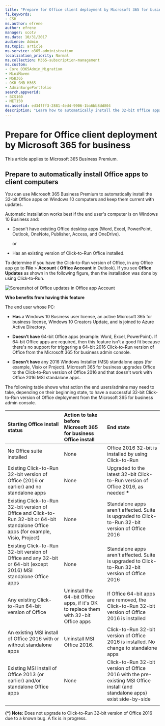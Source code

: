 ```yaml
---
title: "Prepare for Office client deployment by Microsoft 365 for business"
f1.keywords:
- CSH
ms.author: efrene
author: efrene
manager: scotv
ms.date: 10/31/2017
audience: Admin
ms.topic: article
ms.service: o365-administration
localization_priority: Normal
ms.collection: M365-subscription-management 
ms.custom:
- Core_O365Admin_Migration
- MiniMaven
- MSB365
- OKR_SMB_M365
- AdminSurgePortfolio
search.appverid:
- BCS160
- MET150
ms.assetid: ed34fff3-2881-4ed4-9906-1ba6bb8dd804
description: "Learn how to automatically install the 32-bit Office apps on Windows 10 computers and keep them updated."
---
```


# Prepare for Office client deployment by Microsoft 365 for business

This article applies to Microsoft 365 Business Premium.

## Prepare to automatically install Office apps to client computers

You can use Microsoft 365 Business Premium to automatically install the 32-bit Office apps on Windows 10 computers and keep them current with updates.
  
Automatic installation works best if the end user's computer is on Windows 10 Business and:
  
- Doesn't have existing Office desktop apps (Word, Excel, PowerPoint, Outlook, OneNote, Publisher, Access, and OneDrive).
    
    or
    
- Has an existing version of Click-to-Run Office installed.
    
To determine if you have the Click-to-Run version of Office, in any Office app go to **File** \> **Account** ( **Office Account** in Outlook). If you see **Office Updates** as shown in the following figure, then the installation was done by using Click-to-Run. 
  
![Screenshot of Office updates in Office app Account](../media/e3439380-fa43-4ed6-ae5d-64851c297df5.png)
  
 **Who benefits from having this feature**
  
The end user whose PC:
  
- **Has**  a Windows 10 Business user license, an active Microsoft 365 for business license, Windows 10 Creators Update, and is joined to Azure Active Directory. 
    
- **Doesn't have** 64-bit Office apps (example: Word, Excel, PowerPoint). If 64-bit Office apps are required, then this feature isn't a good fit because there's no support for triggering a 64-bit 2016 Click-to-Run version of Office from the Microsoft 365 for business admin console. 
    
- **Doesn't have** any 2016 Windows Installer (MSI) standalone apps (for example, Visio or Project). Microsoft 365 for business upgrades Office to the Click-to-Run version of Office 2016 and that doesn't work with Office 2016 MSI standalone apps. 
    
The following table shows what action the end users/admins may need to take, depending on their beginning state, to have a successful 32-bit Click-to-Run version of Office deployment from the Microsoft 365 for business admin console.<br/>


|Starting Office install status|Action to take before Microsoft 365 for business Office install|End state|
|:-----|:-----|:-----|
|No Office suite installed  <br/> |None  <br/> |Office 2016 32-bit is installed by using Click-to-Run  <br/> |
|Existing Click-to-Run 32-bit version of Office (2016 or earlier) and no standalone apps  <br/> |None  <br/> |Upgraded to the latest 32-bit Click-to-Run version of Office 2016, as needed **\*** <br/> |
|Existing Click-to-Run 32-bit version of Office and Click-to-Run 32-bit or 64-bit standalone Office apps (for example, Visio, Project)  <br/> |None  <br/> |Standalone apps aren't affected. Suite is upgraded to Click-to-Run 32-bit version of Office 2016  <br/> |
|Existing Click-to-Run 32-bit version of Office and any 32-bit or 64-bit (except 2016) MSI standalone Office apps  <br/> |None  <br/> |Standalone apps aren't affected. Suite is upgraded to Click-to-Run 32-bit version of Office 2016  <br/> |
|Any existing Click-to-Run 64-bit version of Office  <br/> |Uninstall the 64-bit Office apps, if it's OK to replace them with 32-bit Office apps  <br/> |If Office 64-bit apps are removed, the Click-to-Run 32-bit version of Office 2016 is installed  <br/> |
|An existing MSI install of Office 2016 with or without standalone apps  <br/> |Uninstall MSI Office 2016.  <br/> |Click-to-Run 32-bit version of Office 2016 is installed. No change to standalone apps  <br/> |
|Existing MSI install of Office 2013 (or earlier) and/or standalone Office apps  <br/> |None  <br/> |Click-to-Run 32-bit version of Office 2016 with the pre-existing MSI Office install (and standalone apps) exist side-by-side  <br/> |
||||
   
 **(\*) Note:** Does not upgrade to Click-to-Run 32-bit version of Office 2016 due to a known bug. A fix is in progress. 
  
